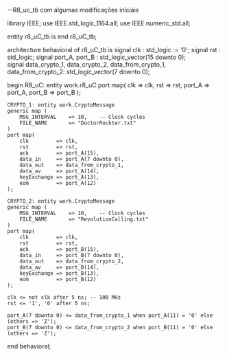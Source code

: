 --R8_uc_tb com algumas modificações iniciais

library IEEE;
use IEEE.std_logic_1164.all;
use IEEE.numeric_std.all;

entity r8_uC_tb is
end r8_uC_tb;

architecture behavioral of r8_uC_tb is
    signal clk : std_logic := '0';
    signal rst : std_logic;
    signal port_A, port_B : std_logic_vector(15 downto 0);      
	signal data_crypto_1, data_crypto_2, data_from_crypto_1, data_from_crypto_2: std_logic_vector(7 downto 0);
 
begin
    R8_uC: entity work.r8_uC
        port map(
            clk => clk,
            rst => rst,
            port_A => port_A,
			port_B => port_B
        );     
        
	CRYPTO_1: entity work.CryptoMessage
    generic map (
        MSG_INTERVAL    => 10,    -- Clock cycles
        FILE_NAME       => "DoctorRockter.txt"
    )
    port map( 
        clk         => clk,
        rst         => rst,
        ack         => port_A(15),
        data_in     => port_A(7 downto 0),
        data_out    => data_from_crypto_1,
        data_av     => port_A(14),
        keyExchange => port_A(13),
        eom         => port_A(12)
    );
    
	CRYPTO_2: entity work.CryptoMessage
    generic map (
        MSG_INTERVAL    => 10,    -- Clock cycles
        FILE_NAME       => "RevolutionCalling.txt"
    )
    port map( 
        clk         => clk,
        rst         => rst,
        ack         => port_B(15), 
        data_in     => port_B(7 downto 0),
        data_out    => data_from_crypto_2,
        data_av     => port_B(14),
        keyExchange => port_B(13),
        eom         => port_B(12)
    );
        
    clk <= not clk after 5 ns; -- 100 MHz
    rst <= '1', '0' after 5 ns;
	
	port_A(7 downto 0) <= data_from_crypto_1 when port_A(11) = '0' else (others => 'Z');
	port_B(7 downto 0) <= data_from_crypto_2 when port_B(11) = '0' else (others => 'Z');
end behavioral;
